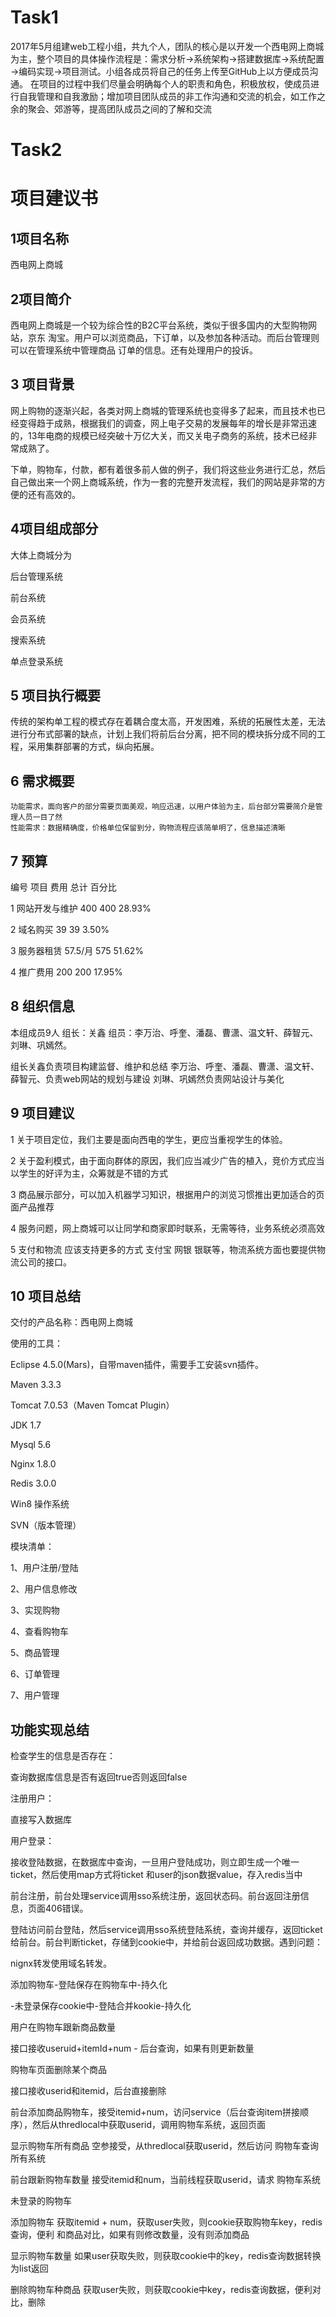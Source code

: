 # Task1
   
2017年5月组建web工程小组，共九个人，团队的核心是以开发一个西电网上商城为主，整个项目的具体操作流程是：需求分析→系统架构→搭建数据库→系统配置→编码实现→项目测试。小组各成员将自己的任务上传至GitHub上以方便成员沟通。
在项目的过程中我们尽量会明确每个人的职责和角色，积极放权，使成员进行自我管理和自我激励；增加项目团队成员的非工作沟通和交流的机会，如工作之余的聚会、郊游等，提高团队成员之间的了解和交流

 # Task2
     
# 项目建议书
## 1项目名称
西电网上商城
## 2项目简介
西电网上商城是一个较为综合性的B2C平台系统，类似于很多国内的大型购物网站，京东 淘宝。用户可以浏览商品，下订单，以及参加各种活动。而后台管理则可以在管理系统中管理商品 订单的信息。还有处理用户的投诉。
## 3 项目背景
  网上购物的逐渐兴起，各类对网上商城的管理系统也变得多了起来，而且技术也已经变得趋于成熟，根据我们的调查，网上电子交易的发展每年的增长是非常迅速的，13年电商的规模已经突破十万亿大关，而又关电子商务的系统，技术已经非常成熟了。

下单，购物车，付款，都有着很多前人做的例子，我们将这些业务进行汇总，然后自己做出来一个网上商城系统，作为一套的完整开发流程，我们的网站是非常的方便的还有高效的。
## 4项目组成部分
   大体上商城分为

后台管理系统

前台系统

会员系统

搜索系统

单点登录系统
## 5 项目执行概要
   
   
   传统的架构单工程的模式存在着耦合度太高，开发困难，系统的拓展性太差，无法进行分布式部署的缺点，计划上我们将前后台分离，把不同的模块拆分成不同的工程，采用集群部署的方式，纵向拓展。
 
 ## 6 需求概要
    功能需求，面向客户的部分需要页面美观，响应迅速，以用户体验为主，后台部分需要简介是管理人员一目了然
    性能需求：数据精确度，价格单位保留到分，购物流程应该简单明了，信息描述清晰
    
## 7 预算

编号	 项目	费用	 总计	 百分比

1	网站开发与维护	400	  400	28.93%

2	域名购买	39	 39	 3.50%

3	服务器租赁	57.5/月	 575	  51.62%

4	推广费用	200	 200	17.95%
## 8 组织信息
本组成员9人 组长：关鑫  组员：李万治、呼奎、潘磊、曹潇、温文轩、薛智元、刘琳、巩嫣然。

组长关鑫负责项目构建监督、维护和总结 李万治、呼奎、潘磊、曹潇、温文轩、薛智元、负责web网站的规划与建设 刘琳、巩嫣然负责网站设计与美化

## 9 项目建议
   1 关于项目定位，我们主要是面向西电的学生，更应当重视学生的体验。
  
  2 关于盈利模式，由于面向群体的原因，我们应当减少广告的植入，竞价方式应当以学生的好评为主，众筹就是不错的方式
  
  3 商品展示部分，可以加入机器学习知识，根据用户的浏览习惯推出更加适合的页面产品推荐
  
  4 服务问题，网上商城可以让同学和商家即时联系，无需等待，业务系统必须高效
  
  5 支付和物流 应该支持更多的方式 支付宝 网银 银联等，物流系统方面也要提供物流公司的接口。
## 10 项目总结

交付的产品名称：西电网上商城

使用的工具：

Eclipse 4.5.0(Mars)，自带maven插件，需要手工安装svn插件。

Maven 3.3.3

Tomcat 7.0.53（Maven Tomcat Plugin）

JDK 1.7

Mysql 5.6

Nginx 1.8.0

Redis 3.0.0

Win8 操作系统

SVN（版本管理）

模块清单：

1、用户注册/登陆 

2、用户信息修改 

3、实现购物 

4、查看购物车 

5、商品管理  

6、订单管理

7、用户管理 

## 功能实现总结

检查学生的信息是否存在：

查询数据库信息是否有返回true否则返回false

注册用户：

直接写入数据库

用户登录：

接收登陆数据，在数据库中查询，一旦用户登陆成功，则立即生成一个唯一ticket，然后使用map方式将ticket 和user的json数据value，存入redis当中

前台注册，前台处理service调用sso系统注册，返回状态码。前台返回注册信息，页面406错误。

登陆访问前台登陆，然后service调用sso系统登陆系统，查询并缓存，返回ticket给前台。前台判断ticket，存储到cookie中，并给前台返回成功数据。遇到问题：

nignx转发使用域名转发。

添加购物车-登陆保存在购物车中-持久化

-未登录保存cookie中-登陆合并kookie-持久化

用户在购物车跟新商品数量

接口接收useruid+itemId+num - 后台查询，如果有则更新数量



购物车页面删除某个商品

接口接收userid和itemid，后台直接删除

前台添加商品购物车，接受itemid+num，访问service（后台查询item拼接顺序），然后从thredlocal中获取userid，调用购物车系统，返回页面

显示购物车所有商品 空参接受，从thredlocal获取userid，然后访问 购物车查询所有系统

前台跟新购物车数量 接受itemid和num，当前线程获取userid，请求 购物车系统

未登录的购物车

添加购物车 获取itemid + num，获取user失败，则cookie获取购物车key，redis查询，便利 和商品对比，如果有则修改数量，没有则添加商品

显示购物车数量 如果user获取失败，则获取cookie中的key，redis查询数据转换为list返回

删除购物车种商品 获取user失败，则获取cookie中key，redis查询数据，便利对比，删除


